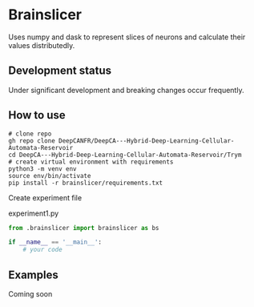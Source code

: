 # Brainslicer

Uses numpy and dask to represent slices of neurons and calculate their values distributedly.

## Development status

Under significant development and breaking changes occur frequently.

## How to use

```shell
# clone repo
gh repo clone DeepCANFR/DeepCA---Hybrid-Deep-Learning-Cellular-Automata-Reservoir
cd DeepCA---Hybrid-Deep-Learning-Cellular-Automata-Reservoir/Trym
# create virtual environment with requirements
python3 -m venv env
source env/bin/activate
pip install -r brainslicer/requirements.txt
```

Create experiment file

experiment1.py
```python
from .brainslicer import brainslicer as bs

if __name__ == '__main__':
    # your code

```

## Examples

Coming soon
